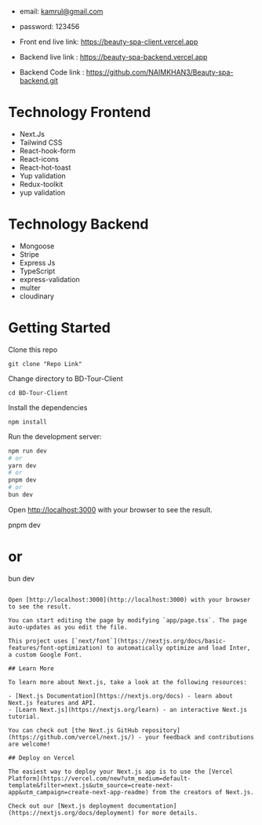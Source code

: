 * email: kamrul@gmail.com
* password: 123456

* Front end live link: <a href="https://beauty-spa-client.vercel.app">https://beauty-spa-client.vercel.app</a>

* Backend live link : <a href="https://beauty-spa-backend.vercel.app">https://beauty-spa-backend.vercel.app</a>

* Backend Code link : <a href="https://github.com/NAIMKHAN3/Beauty-spa-backend.git">https://github.com/NAIMKHAN3/Beauty-spa-backend.git</a> 

# Technology Frontend
-   Next.Js
-   Tailwind CSS
-   React-hook-form
-   React-icons
-   React-hot-toast
-   Yup validation
-   Redux-toolkit
-   yup validation

# Technology Backend
-   Mongoose
-   Stripe
-   Express Js
-   TypeScript
-   express-validation
-   multer
-   cloudinary

# Getting Started

Clone this repo

```
git clone "Repo Link"
```

Change directory to BD-Tour-Client

```
cd BD-Tour-Client
```

Install the dependencies

```
npm install
```

Run the development server:

```bash
npm run dev
# or
yarn dev
# or
pnpm dev
# or
bun dev
```

Open [http://localhost:3000](http://localhost:3000) with your browser to see the result.

pnpm dev
# or
bun dev
```

Open [http://localhost:3000](http://localhost:3000) with your browser to see the result.

You can start editing the page by modifying `app/page.tsx`. The page auto-updates as you edit the file.

This project uses [`next/font`](https://nextjs.org/docs/basic-features/font-optimization) to automatically optimize and load Inter, a custom Google Font.

## Learn More

To learn more about Next.js, take a look at the following resources:

- [Next.js Documentation](https://nextjs.org/docs) - learn about Next.js features and API.
- [Learn Next.js](https://nextjs.org/learn) - an interactive Next.js tutorial.

You can check out [the Next.js GitHub repository](https://github.com/vercel/next.js/) - your feedback and contributions are welcome!

## Deploy on Vercel

The easiest way to deploy your Next.js app is to use the [Vercel Platform](https://vercel.com/new?utm_medium=default-template&filter=next.js&utm_source=create-next-app&utm_campaign=create-next-app-readme) from the creators of Next.js.

Check out our [Next.js deployment documentation](https://nextjs.org/docs/deployment) for more details.
